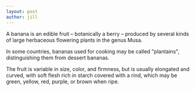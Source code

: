```yaml
---
layout: post
author: jill
---
```


A banana is an edible fruit – botanically a berry – produced by several kinds of large herbaceous flowering plants in the genus Musa.

In some countries, bananas used for cooking may be called "plantains", distinguishing them from dessert bananas. 

The fruit is variable in size, color, and firmness, but is usually elongated and curved, with soft flesh rich in starch covered with a rind, which may be green, yellow, red, purple, or brown when ripe.